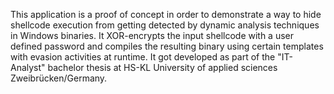 This application is a proof of concept in order to demonstrate a way to hide shellcode execution from getting detected by dynamic analysis techniques in Windows binaries. It XOR-encrypts the input shellcode with a user defined password and compiles the resulting binary using certain templates with evasion activities at runtime. It got developed as part of the "IT-Analyst" bachelor thesis at HS-KL University of applied sciences Zweibrücken/Germany.